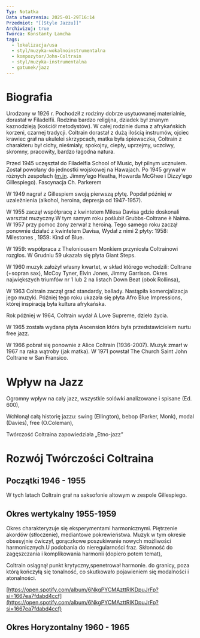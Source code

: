```yaml
---
Typ: Notatka
Data utworzenia: 2025-01-29T16:14
Przedmiot: "[[Style Jazzu]]"
Archiwizuj: true
Twórca: Konstanty Lamcha
tags:
  - lokalizacja/usa
  - styl/muzyka-wokalnoinstrumentalna
  - kompozytor/John-Coltrain
  - styl/muzyka-instrumentalna
  - gatunek/jazz
---
```

# Biografia

Urodzony w 1926 r. Pochodził z rodziny dobrze usytuowanej materialnie, dorastał w Filadelfii. Rodzina bardzo religijna, dziadek był znanym kaznodzieją (kościół metodystów). W całej rodzinie duma z afrykańskich korzeni, czarnej tradycji. Coltrain dorastał z dużą ilością instrumów, ojciec krawiec grał na ukulelei skrzypcach, matka była śpiewaczka, Coltrain z charakteru był cichy, nieśmiały, spokojny, ciepły, uprzejmy, uczciwy, skromny, pracowity, bardzo łagodna natura.

Przed 1945 uczęształ do Filadelfia School of Music, był pilnym ucznuiem. Został powołany do jednostki wojskowej na Hawajach. Po 1945 grywał w różnych zespołach ([m.in](http://m.in/). Jimmy’ego Heatha, Howarda McGhee i Dizzy'ego Gillespiego). Fascynacja Ch. Parkerem

W 1949 nagrał z Gillespiem swoją pierwszą płytę. Popdał później w uzależnienia (alkohol, heroina, depresja od 1947-1957).

W 1955 zaczął współpracę z kwintetem Milesa Davisa gdzie doskonali warsztat muzyczny.W tym samym roku poślubił Grubbs-Coltrane è Naima. W 1957 przy pomoc żony zerwał z heroiną. Tego samego roku zaczął ponownie działać z kwintetem Davisa, Wydał z nimi 2 płyty: 1958: Milestones , 1959: Kind of Blue.

W 1959: współpraca z Theloniousem Monkiem przyniosła Coltrainowi rozgłos. W Grudniu 59 ukazała się płyta Giant Steps.

W 1960 muzyk założył własny kwartet, w skład którego wchodzili: Coltrane (+sopran sax), McCoy Tyner, Elvin Jones, Jimmy Garrison. Okres największych triumfów nr 1 lub 2 na listach Down Beat (obok Rollinsa),

W 1963 Coltrain zaczął grać standardy, ballady. Nastąpiła komercjalizacja jego muzyki. Później tego roku ukazała się płyta Afro Blue Impressions, której inspiracją była kultura afrykańska.

Rok później w 1964, Coltrain wydał A Love Supreme, dzieło życia.

W 1965 została wydana płyta Ascension która była przedstawicielem nurtu free jazz.

W 1966 pobrał się ponownie z Alice Coltrain (1936-2007). Muzyk zmarł w 1967 na raka wątroby (jak matka). W 1971 powstał The Church Saint John Coltrane w San Fransico.

# Wpływ na Jazz

Ogromny wpływ na cały jazz, wszystkie solówki analizowane i spisane (Ed. 600),

Wchłonął całą historię jazzu: swing (Ellington), bebop (Parker, Monk), modal (Davies), free (O.Coleman),

Twórczość Coltraina zapowiedziała „Etno-jazz”

# Rozwój Twórczości Coltraina

## Początki 1946 - 1955

W tych latach Coltrain grał na saksofonie altowym w zespole Gillespiego.

## Okres wertykalny 1955-1959

Okres charakteryzuje się eksperymentami harmonicznymi. Piętrzenie akordów (stłoczenie), mediantowe pokrewieństwa. Muzyk w tym okresie obsesyjnie ćwiczył, gorączkowe poszukiwanie nowych możliwości harmonicznych.U podobania do nieregularności fraz. Skłonność do zagęszczania i komplikowania harmonii (dopiero potem temat),

Coltrain osiągnął punkt krytyczny,spenetrował harmonie. do granicy, poza którą kończyłą się tonalność, co skutkowało pojawieniem się modalności i atonalności.

[https://open.spotify.com/album/6NkgPYCMAzttRIKDpuJrFp?si=1667ea7fdabd4ccf](https://open.spotify.com/album/6NkgPYCMAzttRIKDpuJrFp?si=1667ea7fdabd4ccf)

## Okres Horyzontalny 1960 - 1965